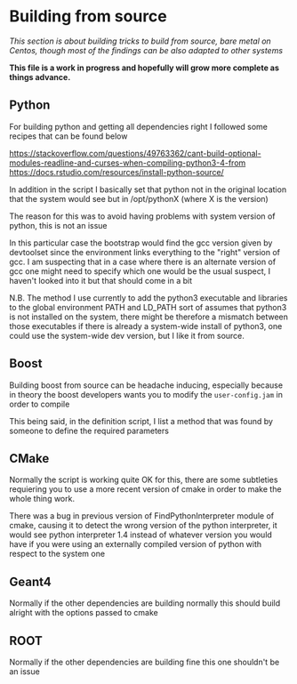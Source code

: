 # Building from source

_This section is about building tricks to build from source, bare metal on Centos, though most of the findings can be also adapted to other systems_

**This file is a work in progress and hopefully will grow more complete as things advance.**

## Python

For building python and getting all dependencies right I followed some recipes that can be found below

https://stackoverflow.com/questions/49763362/cant-build-optional-modules-readline-and-curses-when-compiling-python3-4-from
https://docs.rstudio.com/resources/install-python-source/

In addition in the script I basically set that python not in the original location that the system would see but in /opt/pythonX (where X is the version)

The reason for this was to avoid having problems with system version of python, this is not an issue

In this particular case the bootstrap would find the gcc version given by devtoolset since the environment links everything to the "right" version of gcc. 
I am suspecting that in a case where there is an alternate version of gcc one might need to specify which one would be the usual suspect, I haven't looked into it but that should come in a bit

N.B. The method I use currently to add the python3 executable and libraries to the global environment PATH and LD_PATH sort of assumes that python3 is not installed on the system, there might be therefore a mismatch between those executables if there is already a system-wide install of python3, one could use the system-wide dev version, but I like it from source.

## Boost

Building boost from source can be headache inducing, especially because in theory the boost developers wants you to modify the `user-config.jam` in order to compile 

This being said, in the definition script, I list a method that was found by someone to define the required parameters

## CMake

Normally the script is working quite OK for this, there are some subtleties requiering you to use a more recent version of cmake in order to make the whole thing work.

There was a bug in previous version of FindPythonInterpreter module of cmake, causing it to detect the wrong version of the python interpreter, it would see python interpreter 1.4 instead of whatever version you would have if you were using an externally compiled version of python with respect to the system one

## Geant4

Normally if the other dependencies are building normally this should build alright with the options passed to cmake

## ROOT

Normally if the other dependencies are building fine this one shouldn't be an issue
